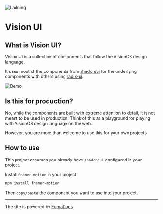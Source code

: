 ![Ladning](https://github.com/user-attachments/assets/28bc4489-d308-4cc6-ba20-b83d4ee6c473)

# Vision UI

## What is Vision UI?

Vision UI is a collection of components that follow the VisionOS design language.

It uses most of the components from [shadcn/ui](https://ui.shadcn.com/) for the underlying components with others using [radix-ui](https://www.radix-ui.com/).

![Demo](https://github.com/user-attachments/assets/663b0285-5567-4526-b4ef-89ba8c74a3dd)

## Is this for production?

No, while the components are built with extreme attention to detail, it is not meant to be used in production.
Think of this as a playground for playing with VisionOS design language on the web.

However, you are more than welcome to use this for your own projects.

## How to use

This project assumes you already have `shadcn/ui` configured in your project.

Install `framer-motion` in your project.

```bash
npm install framer-motion
```

Then `copy/paste` the component you want to use into your project.

---

The site is powered by [FumaDocs](https://fumadocs.vercel.app/)
